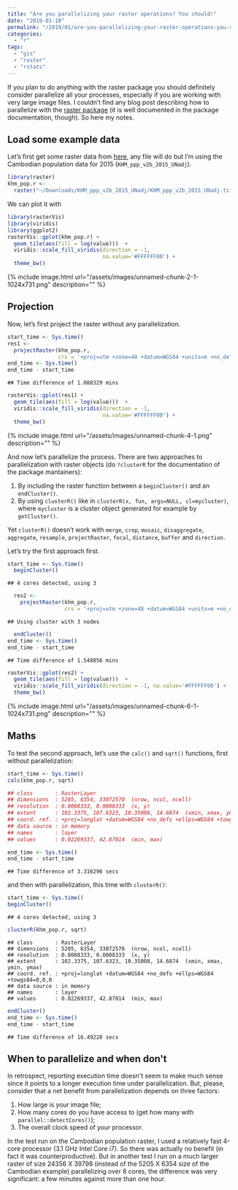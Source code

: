 ```yaml
---
title: "Are you parallelizing your raster operations? You should!"
date: "2019-01-18"
permalink: "/2019/01/are-you-parallelizing-your-raster-operations-you-should/"
categories: 
  - "r"
tags: 
  - "gis"
  - "raster"
  - "rstats"
---
```


If you plan to do anything with the raster package you should definitely consider parallelize all your processes, especially if you are working with very large image files. I couldn’t find any blog post describing how to parallelize with the [raster package](https://cran.r-project.org/web/packages/raster/) (it is well documented in the package documentation, though). So here my notes.

## Load some example data

Let’s first get some raster data from [here](%5Bhttp://www.worldpop.org.uk/data/get_data/), any file will do but I’m using the Cambodian population data for 2015 (`KHM_ppp_v2b_2015_UNadj`).

```r
library(raster)
khm_pop.r <- 
  raster("~/Downloads/KHM_ppp_v2b_2015_UNadj/KHM_ppp_v2b_2015_UNadj.tif")
```

We can plot it with

```r
library(rasterVis)
library(viridis)
library(ggplot2)
rasterVis::gplot(khm_pop.r) + 
  geom_tile(aes(fill = log(value)))  +
  viridis::scale_fill_viridis(direction = -1, 
                              na.value='#FFFFFF00') + 
  theme_bw()
```

{% include image.html url="/assets/images/unnamed-chunk-2-1-1024x731.png" description="" %}


## Projection

Now, let’s first project the raster without any parallelization.

```r
start_time <- Sys.time()
res1 <- 
  projectRaster(khm_pop.r,
                crs = '+proj=utm +zone=48 +datum=WGS84 +units=m +no_defs')
end_time <- Sys.time()
end_time - start_time
```

```
## Time difference of 1.088329 mins
```

```r
rasterVis::gplot(res1) + 
  geom_tile(aes(fill = log(value)))  +
  viridis::scale_fill_viridis(direction = -1, 
                              na.value='#FFFFFF00') + 
  theme_bw()
```

{% include image.html url="/assets/images/unnamed-chunk-4-1.png" description="" %}


And now let’s parallelize the process. There are two approaches to parallelization with raster objects (do `?clusterR` for the documentation of the package mantainers):

1. By including the raster function between a `beginCluster()` and an `endCluster()`.
2. By using `clusterR()` like in `clusterR(x, fun, args=NULL, cl=mycluster)`, where `mycluster` is a cluster object generated for example by `getCluster()`.

Yet `clusterR()` doesn’t work with `merge`, `crop`, `mosaic`, `disaggregate`, `aggregate`, `resample`, `projectRaster`, `focal`, `distance`, `buffer` and `direction`.

Let’s try the first approach first.

```r
start_time <- Sys.time()
  beginCluster()
```

```
## 4 cores detected, using 3
```

```r
  res2 <- 
    projectRaster(khm_pop.r, 
                  crs = '+proj=utm +zone=48 +datum=WGS84 +units=m +no_defs')
```

```
## Using cluster with 3 nodes
```

```r
  endCluster() 
end_time <- Sys.time()
end_time - start_time
```

```
## Time difference of 1.548856 mins
```

```r
rasterVis::gplot(res2) + 
  geom_tile(aes(fill = log(value)))  +
  viridis::scale_fill_viridis(direction = -1, na.value='#FFFFFF00') + 
  theme_bw()
```

{% include image.html url="/assets/images/unnamed-chunk-6-1-1024x731.png" description="" %}

## Maths

To test the second approach, let’s use the `calc()` and `sqrt()` functions, first without parallelization:

```r
start_time <- Sys.time()
calc(khm_pop.r, sqrt)
```

```r
## class       : RasterLayer 
## dimensions  : 5205, 6354, 33072570  (nrow, ncol, ncell)
## resolution  : 0.0008333, 0.0008333  (x, y)
## extent      : 102.3375, 107.6323, 10.35008, 14.6874  (xmin, xmax, ymin, ymax)
## coord. ref. : +proj=longlat +datum=WGS84 +no_defs +ellps=WGS84 +towgs84=0,0,0 
## data source : in memory
## names       : layer 
## values      : 0.02269337, 42.87014  (min, max)
```

```r
end_time <- Sys.time()
end_time - start_time
```

```
## Time difference of 3.316296 secs
```

and then with parallelization, this time with `clusterR()`:

```r
start_time <- Sys.time()
beginCluster()
```

```
## 4 cores detected, using 3
```

```r
clusterR(khm_pop.r, sqrt)
```

```
## class       : RasterLayer 
## dimensions  : 5205, 6354, 33072570  (nrow, ncol, ncell)
## resolution  : 0.0008333, 0.0008333  (x, y)
## extent      : 102.3375, 107.6323, 10.35008, 14.6874  (xmin, xmax, ymin, ymax)
## coord. ref. : +proj=longlat +datum=WGS84 +no_defs +ellps=WGS84 +towgs84=0,0,0 
## data source : in memory
## names       : layer 
## values      : 0.02269337, 42.87014  (min, max)
```

```r
endCluster()
end_time <- Sys.time()
end_time - start_time
```

```
## Time difference of 16.49228 secs
```

## When to parallelize and when don't

In retrospect, reporting execution time doesn't seem to make much sense since it points to a longer execution time under parallelization. But, please, consider that a net benefit from parallelization depends on three factors:

1. How large is your image file;
2. How many cores do you have access to (get how many with `parallel::detectCores()`);
3. The overall clock speed of your processor.

In the test run on the Cambodian population raster, I used a relatively fast 4-core processor (3.1 GHz Intel Core i7). So there was actually no benefit (in fact it was counterproductive). But in another test I run on a much larger raster of size 24356 X 39798 (instead of the 5205 X 6354 size of the Cambodian example) parallelizing over 8 cores, the difference was very significant: a few minutes against more than one hour.
